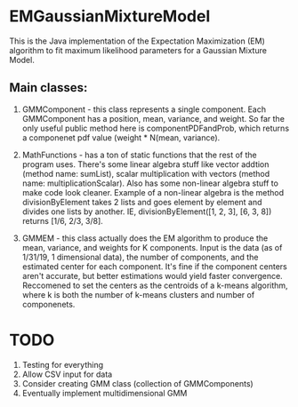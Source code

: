 # EMGaussianMixtureModel
This is the Java implementation of the Expectation Maximization (EM) algorithm to fit maximum likelihood parameters for a Gaussian Mixture Model.

## Main classes:
1) GMMComponent - this class represents a single component. Each GMMComponent has a position, mean, variance, and weight. So far the only useful public method here is componentPDFandProb, which returns a componenet pdf value (weight * N(mean, variance).

2) MathFunctions - has a ton of static functions that the rest of the program uses. There's some linear algebra stuff like vector addtion (method name: sumList), scalar multiplication with vectors (method name: multiplicationScalar). Also has some non-linear algebra stuff to make code look cleaner. Example of a non-linear algebra is the method divisionByElement takes 2 lists and goes element by element and divides one lists by another. IE, divisionByElement([1, 2, 3], [6, 3, 8]) returns [1/6, 2/3, 3/8].

3) GMMEM - this class actually does the EM algorithm to produce the mean, variance, and weights for K components. Input is the data (as of 1/31/19, 1 dimensional data), the number of components, and the estimated center for each component. It's fine if the component centers aren't accurate, but better estimations would yield faster convergence. Reccomened to set the centers as the centroids of a k-means algorithm, where k is both the number of k-means clusters and number of componenets.

# TODO
1) Testing for everything
2) Allow CSV input for data
3) Consider creating GMM class (collection of GMMComponents)
4) Eventually implement multidimensional GMM
